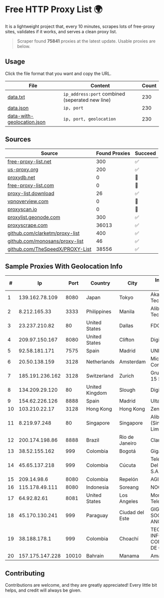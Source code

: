 
# Free HTTP Proxy List 🌍

It is a lightweight project that, every 10 minutes, scrapes lots of free-proxy sites, validates if it works, and serves a clean proxy list.


> Scraper found **75841** proxies at the latest update. Usable proxies are below.

## Usage

Click the file format that you want and copy the URL.


|File|Content|Count|
|----|-------|-----|
|[data.txt](https://raw.githubusercontent.com/themiralay/Proxy-List-World/master/data.txt)|`ip_address:port` combined (seperated new line)|230|
|[data.json](https://raw.githubusercontent.com/themiralay/Proxy-List-World/master/data.json)|`ip, port`|230|
|[data-with-geolocation.json](https://raw.githubusercontent.com/themiralay/Proxy-List-World/master/data-with-geolocation.json)|`ip, port, geolocation`|230|

## Sources

|Source|Found Proxies|Succeed|
|------|-------------|-------|
|[free-proxy-list.net](https://free-proxy-list.net)|300|✅|
|[us-proxy.org](https://www.us-proxy.org)|200|✅|
|[proxydb.net](http://proxydb.net)|0|🚫|
|[free-proxy-list.com](https://free-proxy-list.com/?page=&port=&type%5B%5D=http&type%5B%5D=https&up_time=0&search=Search)|0|🚫|
|[proxy-list.download](https://www.proxy-list.download/HTTP)|26|✅|
|[vpnoverview.com](https://vpnoverview.com/privacy/anonymous-browsing/free-proxy-servers)|0|🚫|
|[proxyscan.io](https://www.proxyscan.io)|0|🚫|
|[proxylist.geonode.com](https://proxylist.geonode.com/api/proxy-list?limit=300&page=1&sort_by=lastChecked&sort_type=desc&protocols=http,https)|300|✅|
|[proxyscrape.com](https://api.proxyscrape.com/v2/?request=displayproxies&protocol=http&timeout=10000&country=all&ssl=all&anonymity=all)|36013|✅|
|[github.com/clarketm/proxy-list](https://raw.githubusercontent.com/clarketm/proxy-list/master/proxy-list-raw.txt)|400|✅|
|[github.com/monosans/proxy-list](https://raw.githubusercontent.com/monosans/proxy-list/main/proxies/http.txt)|46|✅|
|[github.com/TheSpeedX/PROXY-List](https://raw.githubusercontent.com/TheSpeedX/PROXY-List/master/http.txt)|38556|✅|


## Sample Proxies With Geolocation Info

|#|Ip|Port|Country|City|Internet Service Provider|
|-|--|----|-------|----|-------------------------|
|1|139.162.78.109|8080|Japan|Tokyo|Akamai Technologies, Inc.|
|2|8.212.165.33|3333|Philippines|Manila|Alibaba (US) Technology Co., Ltd.|
|3|23.237.210.82|80|United States|Dallas|FDCservers.net|
|4|209.97.150.167|8080|United States|Clifton|DigitalOcean, LLC|
|5|92.58.181.171|7575|Spain|Madrid|UNI2|
|6|20.50.138.159|3128|Netherlands|Amsterdam|Microsoft Corporation|
|7|185.191.236.162|3128|Switzerland|Zurich|Grupo Panaglobal 15 S.A|
|8|134.209.29.120|80|United Kingdom|Slough|DigitalOcean, LLC|
|9|154.62.226.126|8888|Spain|Madrid|Ultahost, Inc.|
|10|103.210.22.17|3128|Hong Kong|Hong Kong|Zenlayer Inc|
|11|8.219.97.248|80|Singapore|Singapore|Alibaba Cloud (Singapore) Private Limited|
|12|200.174.198.86|8888|Brazil|Rio de Janeiro|Claro S.A|
|13|38.52.155.162|999|Colombia|Bogotá|Giga Fibra SAS|
|14|45.65.137.218|999|Colombia|Cúcuta|Telecomunicaciones Del Catatumbo S.A.S|
|15|209.14.98.6|8080|Colombia|Repelón|AGIS|
|16|115.178.49.111|8080|Indonesia|Soreang|NOC SIMAYA|
|17|64.92.82.61|8081|United States|Los Angeles|Momentum Telecom, Inc.|
|18|45.170.130.241|999|Paraguay|Ciudad del Este|GIG@NET SOCIEDAD ANONIMA|
|19|38.188.178.1|999|Colombia|Choachí|TECNOLOGÍA, INFORMACIÓN Y COMUNICACIONES DE COLOMBIA SAS|
|20|157.175.147.228|10010|Bahrain|Manama|Amazon.com, Inc.|



## Contributing

Contributions are welcome, and they are greatly appreciated! Every
little bit helps, and credit will always be given.

